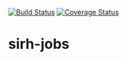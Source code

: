 [![Build Status](https://travis-ci.org/DSI-Ville-Noumea/sirh-jobs.svg?branch=master)](https://travis-ci.org/DSI-Ville-Noumea/sirh-jobs)
[![Coverage Status](https://coveralls.io/repos/github/DSI-Ville-Noumea/sirh-jobs/badge.svg?branch=master)](https://coveralls.io/github/DSI-Ville-Noumea/sirh-jobs?branch=master)

# sirh-jobs
